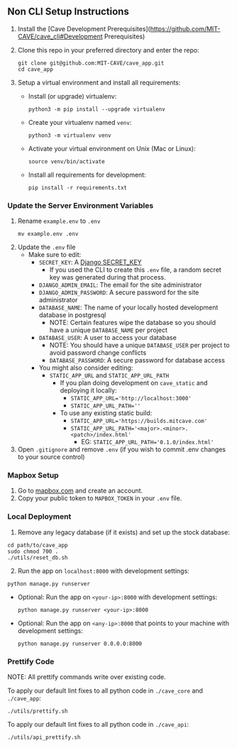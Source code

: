 ## Non CLI Setup Instructions
1. Install the [Cave Development Prerequisites](https://github.com/MIT-CAVE/cave_cli#Development Prerequisites)

2. Clone this repo in your preferred directory and enter the repo:
    ```
    git clone git@github.com:MIT-CAVE/cave_app.git
    cd cave_app
    ```

3. Setup a virtual environment and install all requirements:

    - Install (or upgrade) virtualenv:
        ```
        python3 -m pip install --upgrade virtualenv
        ```
    - Create your virtualenv named `venv`:
        ```
        python3 -m virtualenv venv
        ```
    - Activate your virtual environment on Unix (Mac or Linux):
        ```
        source venv/bin/activate
        ```
    - Install all requirements for development:
        ```
        pip install -r requirements.txt
        ```

### Update the Server Environment Variables

1. Rename `example.env` to `.env`
    ```
    mv example.env .env
    ```
2. Update the `.env` file
    - Make sure to edit:
        - `SECRET_KEY`: A [Django SECRET_KEY](https://docs.djangoproject.com/en/4.1/ref/settings/#secret-key)
            - If you used the CLI to create this `.env` file, a random secret key was generated during that process.
        - `DJANGO_ADMIN_EMAIL`: The email for the site administrator
        - `DJANGO_ADMIN_PASSWORD`: A secure password for the site administrator
        - `DATABASE_NAME`: The name of your locally hosted development database in postgresql
            - NOTE: Certain features wipe the database so you should have a unique `DATABASE_NAME` per project
        - `DATABASE_USER`: A user to access your database
            - NOTE: You should have a unique `DATABASE_USER` per project to avoid password change conflicts
          - `DATABASE_PASSWORD`: A secure password for database access
      - You might also consider editing:
          - `STATIC_APP_URL` and `STATIC_APP_URL_PATH`
              - If you plan doing development on `cave_static` and deploying it locally:
                  - `STATIC_APP_URL='http://localhost:3000'`
                  - `STATIC_APP_URL_PATH=''`
              - To use any existing static build:
                  - `STATIC_APP_URL='https://builds.mitcave.com'`
                  - `STATIC_APP_URL_PATH='<major>.<minor>.<patch>/index.html'`
                      - EG: `STATIC_APP_URL_PATH='0.1.0/index.html'`
3. Open `.gitignore` and remove `.env` (if you wish to commit .env changes to your source control)


### Mapbox Setup

1. Go to [mapbox.com](https://mapbox.com) and create an account.
2. Copy your public token to `MAPBOX_TOKEN` in your `.env` file.


### Local Deployment

1. Remove any legacy database (if it exists) and set up the stock database:
  ```
  cd path/to/cave_app
  sudo chmod 700 .
  ./utils/reset_db.sh
  ```
2. Run the app on `localhost:8000` with development settings:
  ```
  python manage.py runserver
  ```
  - Optional: Run the app on `<your-ip>:8000` with development settings:
    ```
    python manage.py runserver <your-ip>:8000
    ```

  - Optional: Run the app on `<any-ip>:8000` that points to your machine with development settings:
    ```
    python manage.py runserver 0.0.0.0:8000
    ```

### Prettify Code
NOTE: All prettify commands write over existing code.

To apply our default lint fixes to all python code in `./cave_core` and `./cave_app`:
```
./utils/prettify.sh
```

To apply our default lint fixes to all python code in `./cave_api`:
```
./utils/api_prettify.sh
```
